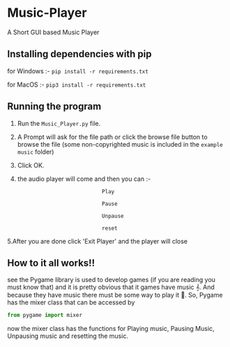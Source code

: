 # Music-Player
A Short GUI based Music Player

## Installing dependencies with pip
for Windows :- ```pip install -r requirements.txt```

for MacOS :- ```pip3 install -r requirements.txt```

## Running the program
1. Run the ```Music_Player.py``` file.
2. A Prompt will ask for the file path or click the browse file button to browse the file (some non-copyrighted music is included in the `example music` folder)
3. Click OK.
4. the audio player will come and then you can :-

                                  Play
                                  
                                  Pause
                                  
                                  Unpause
                                  
                                  reset
                                  
                                 
5.After you are done click 'Exit Player' and the player will close               

## How to it all works!!
see the Pygame library is used to develop games (if you are reading you must know that) and it is pretty obvious that it games have music 𝄞. And because they have music there must be some way to play it 🥁. So, Pygame has the mixer class that can be accessed by 

```python
from pygame import mixer
```
now the mixer class has the functions for Playing music, Pausing Music, Unpausing music and resetting the music. 
